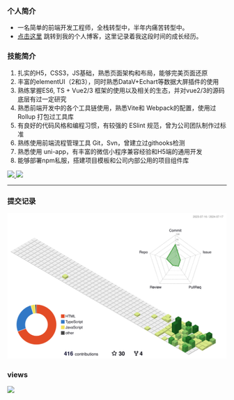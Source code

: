 ### 个人简介
- 一名简单的前端开发工程师，全栈转型中，半年内痛苦转型中。
- [点击这里](https://crazystudent13.cn/) 跳转到我的个人博客，这里记录着我这段时间的成长经历。

### 技能简介
1. 扎实的H5，CSS3，JS基础，熟悉页面架构和布局，能够完美页面还原
2. 丰富的elementUI（2和3），同时熟悉DataV+Echart等数据大屏插件的使用
3. 熟练掌握ES6, TS + Vue2/3 框架的使用以及相关的生态，并对vue2/3的源码底层有过一定研究
4. 熟悉前端开发中的各个工具链使用，熟悉Vite和 Webpack的配置，使用过 Rollup 打包过工具库
5. 有良好的代码风格和编程习惯，有较强的 ESlint 规范，曾为公司团队制作过标准
6. 熟练使用前端流程管理工具 Git，Svn，曾建立过githooks检测
7. 熟悉使用 uni-app，有丰富的微信小程序兼容经验和H5端的通用开发
8. 能够部署npm私服，搭建项目模板和公司内部公用的项目组件库

<div>
<a href="https://github.com/CrazyStudent13">
  <img height="160" src="https://github-readme-stats.vercel.app/api?username=CrazyStudent13&show_icons=true&theme=radical"/>
</a>
<a href="https://github.com/CrazyStudent13">
  <img height="160" src="https://github-readme-stats.vercel.app/api/top-langs/?username=CrazyStudent13&layout=compact&theme=Gradient&bg_color=30,ff758c,e4efe9&text_color=black&title_color=29323c"/>
</a>
</div>  

---
### 提交记录
![Personal 3D Metrics](./profile-3d-contrib/profile-green-animate.svg)

### views
![](https://komarev.com/ghpvc/?username=CrazyStudent13)



